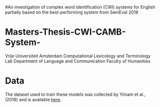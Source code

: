 #An investigation of complex word
identification (CWI) systems for English
partially based on the best-performing
system from SemEval 2018

# Masters-Thesis-CWI-CAMB-System-
Vrije Universiteit Amsterdam Computational Lexicology and Terminology Lab Department of Language and Communication Faculty of Humanities


# Data
The dataset used to train these models was collected by Yimam et al., (2018) and is available [here](https://www.inf.uni-hamburg.de/en/inst/ab/lt/resources/data/complex-word-identification-dataset.html).


